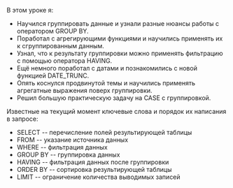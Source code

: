 В этом уроке я:
* Научился группировать данные и узнали разные нюансы работы с оператором GROUP BY.
* Поработал с агрегирующими функциями и научились применять их к сгруппированным данным.
* Узнал, что к результату группировки можно применять фильтрацию с помощью оператора HAVING.
* Ещё немного поработал с датами и познакомились с новой функцией DATE_TRUNC.
* Опять коснулся продвинутой темы и научились применять агрегатные выражения поверх группировки.
* Решил большую практическую задачу на CASE с группировкой.

Известные на текущий момент ключевые слова и порядок их написания в запросе:
- SELECT     -- перечисление полей результирующей таблицы
- FROM       -- указание источника данных
- WHERE      -- фильтрация данных
- GROUP BY   -- группировка данных
- HAVING     -- фильтрация данных после группировки
- ORDER BY   -- сортировка результирующей таблицы
- LIMIT      -- ограничение количества выводимых записей